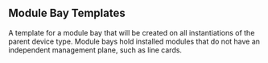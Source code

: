 ## Module Bay Templates

A template for a module bay that will be created on all instantiations of the parent device type. Module bays hold installed modules that do not have an independent management plane, such as line cards.
